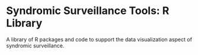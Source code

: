 # Syndromic Surveillance Tools: R Library
A library of R packages and code to support the data visualization aspect of syndromic surveillance.
